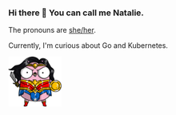 ### Hi there 👋 You can call me **Natalie**. 
The pronouns are [she/her](https://pronoun.is/she).

Currently, I'm curious about Go and Kubernetes.

<a href="url"><img src="https://github.com/ashleymcnamara/gophers/blob/master/WonderWomanGopher.png" align="left" height="100"></a> 
